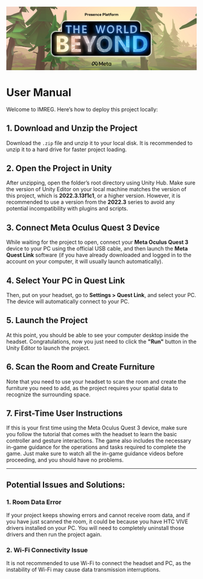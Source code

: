 ![TheWorldBeyond Banner](./Media/CoverMiniLandscape.png "TheWorldBeyond")

# User Manual

Welcome to IMREG. Here’s how to deploy this project locally:

## 1. Download and Unzip the Project
Download the `.zip` file and unzip it to your local disk. It is recommended to unzip it to a hard drive for faster project loading.

## 2. Open the Project in Unity
After unzipping, open the folder’s root directory using Unity Hub. Make sure the version of Unity Editor on your local machine matches the version of this project, which is **2022.3.13f1c1**, or a higher version. However, it is recommended to use a version from the **2022.3** series to avoid any potential incompatibility with plugins and scripts.

## 3. Connect Meta Oculus Quest 3 Device
While waiting for the project to open, connect your **Meta Oculus Quest 3** device to your PC using the official USB cable, and then launch the **Meta Quest Link** software (if you have already downloaded and logged in to the account on your computer, it will usually launch automatically).

## 4. Select Your PC in Quest Link
Then, put on your headset, go to **Settings > Quest Link**, and select your PC. The device will automatically connect to your PC.

## 5. Launch the Project
At this point, you should be able to see your computer desktop inside the headset. Congratulations, now you just need to click the **"Run"** button in the Unity Editor to launch the project.

## 6. Scan the Room and Create Furniture
Note that you need to use your headset to scan the room and create the furniture you need to add, as the project requires your spatial data to recognize the surrounding space.

## 7. First-Time User Instructions
If this is your first time using the Meta Oculus Quest 3 device, make sure you follow the tutorial that comes with the headset to learn the basic controller and gesture interactions. The game also includes the necessary in-game guidance for the operations and tasks required to complete the game. Just make sure to watch all the in-game guidance videos before proceeding, and you should have no problems.

---

## Potential Issues and Solutions:

### 1. Room Data Error
If your project keeps showing errors and cannot receive room data, and if you have just scanned the room, it could be because you have HTC VIVE drivers installed on your PC. You will need to completely uninstall those drivers and then run the project again.

### 2. Wi-Fi Connectivity Issue
It is not recommended to use Wi-Fi to connect the headset and PC, as the instability of Wi-Fi may cause data transmission interruptions.
